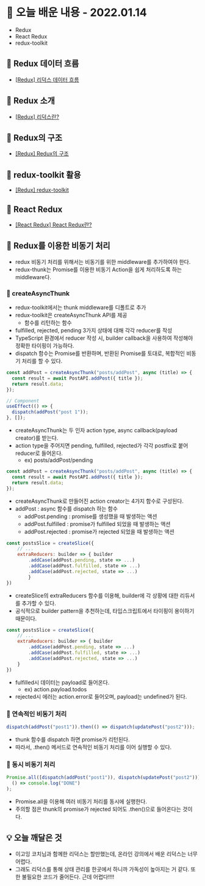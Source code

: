 # 📖 오늘 배운 내용 - 2022.01.14

- Redux
- React Redux
- redux-toolkit

## 📝 Redux 데이터 흐름

- [[Redux] 리덕스 데이터 흐름](https://lakelouise.tistory.com/287)

## 📝 Redux 소개

- [[Redux] 리덕스란?](https://lakelouise.tistory.com/289)

## 📝 Redux의 구조

- [[Redux] Redux의 구조](https://lakelouise.tistory.com/290)

## 📝 redux-toolkit 활용

- [[Redux] redux-toolkit](https://lakelouise.tistory.com/291)

## 📝 React Redux

- [[React Redux] React Redux란?](https://lakelouise.tistory.com/288)

## 📝 Redux를 이용한 비동기 처리

- redux 비동기 처리를 위해서는 비동기를 위한 middleware를 추가하여야 한다.
- redux-thunk는 Promise를 이용한 비동기 Action을 쉽게 처리하도록 하는 middleware다.

### 📕 createAsyncThunk

- redux-toolkit에서는 thunk middleware를 디폴트로 추가
- redux-toolkit은 createAsyncThunk API를 제공
  - 함수를 리턴하는 함수
- fulfilled, rejected, pending 3가지 상태에 대해 각각 reducer를 작성
- TypeScript 환경에서 reducer 작성 시, builder callback을 사용하여 작성해야 정확한 타이핑이 가능하다.
- dispatch 함수는 Promise를 반환하며, 반환된 Promise를 토대로, 복합적인 비동기 처리를 할 수 있다.

```jsx
const addPost = createAsyncThunk("posts/addPost", async (title) => {
  const result = await PostAPI.addPost({ title });
  return result.data;
});

// Component
useEffect(() => {
  dispatch(addPost("post 1"));
}, []);
```

- createAsyncThunk는 두 인자 action type, async callback(payload creator)를 받는다.
- action type을 주어지면 pending, fulfilled, rejected가 각각 postfix로 붙어 reducer로 들어온다.
  - ex) posts/addPost/pending

```jsx
const addPost = createAsyncThunk("posts/addPost", async (title) => {
  const result = await PostAPI.addPost({ title });
  return result.data;
});
```

- createAsyncThunk로 만들어진 action creator는 4가지 함수로 구성된다.
- addPost : async 함수를 dispatch 하는 함수
  - addPost.pending : promise를 생성했을 때 발생하는 액션
  - addPost.fulfilled : promise가 fulfilled 되었을 때 발생하는 액션
  - addPost.rejected : promise가 rejected 되었을 때 발생하는 액션

```jsx
const postsSlice = createSlice({
	// ...
	extraReducers: builder => { builder
		.addCase(addPost.pending, state => ...)
		.addCase(addPost.fulfilled, state => ...)
		.addCase(addPost.rejected, state => ...)
		}
})
```

- createSlice의 extraReducers 함수를 이용해, builder에 각 상황에 대한 리듀서를 추가할 수 있다.
- 공식적으로 builder pattern을 추천하는데, 타입스크립트에서 타이핑이 용이하기 때문이다.

```jsx
const postsSlice = createSlice({
	// ...
	extraReducers: builder => { builder
		.addCase(addPost.pending, state => ...)
		.addCase(addPost.fulfilled, state => ...)
		.addCase(addPost.rejected, state => ...)
	}
})
```

- fulfilled시 데이터는 payload로 들어온다.
  - ex) action.payload.todos
- rejected시 에러는 action.error로 들어오며, payload는 undefined가 된다.

### 📕 연속적인 비동기 처리

```jsx
dispatch(addPost("post1")).then(() => dispatch(updatePost("post2")));
```

- thunk 함수를 dispatch 하면 promise가 리턴된다.
- 따라서, .then() 메서드로 연속적인 비동기 처리를 이어 실행할 수 있다.

### 📕 동시 비동기 처리

```jsx
Promise.all([dispatch(addPost("post1")), dispatch(updatePost("post2"))]).then(
  () => console.log("DONE")
);
```

- Promise.all을 이용해 여러 비동기 처리를 동시에 실행한다.
- 주의할 점은 thunk의 promise가 rejected 되어도 .then()으로 들어온다는 것이다.

## 💡 오늘 깨달은 것

- 이고잉 코치님과 함께한 리덕스는 할만했는데, 온라인 강의에서 배운 리덕스는 너무 어렵다.
- 그래도 리덕스를 통해 상태 관리를 한곳에서 하니까 가독성이 높아지는 거 같다. 또한 불필요한 코드가 줄어든다. 근데 어렵다!!!!

